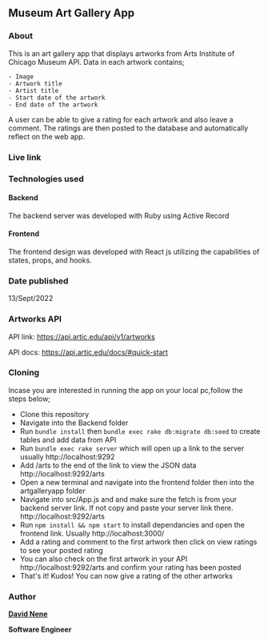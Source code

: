 ## **Museum Art Gallery App**
### **About**
This is an art gallery app that displays artworks from Arts Institute of Chicago Museum API. Data in each artwork contains;

    - Image
    - Artwork title
    - Artist title
    - Start date of the artwork
    - End date of the artwork

A user can be able to give a rating for each artwork and also leave a comment.
The ratings are then posted to the database and automatically reflect on the web app.

### **Live link**

### **Technologies used**
#### **Backend**
The backend server was developed with Ruby using Active Record

#### **Frontend**
The frontend design was developed with React js utilizing the capabilities of
states, props, and hooks.

### **Date published**
13/Sept/2022


### **Artworks API**
API link: https://api.artic.edu/api/v1/artworks

API docs: https://api.artic.edu/docs/#quick-start

### **Cloning**
Incase you are interested in running the app on your local pc,follow the steps below;

- Clone this repository
- Navigate into the Backend folder
- Run `bundle install` then `bundle exec rake db:migrate db:seed` to create tables and add data from API
- Run `bundle exec rake server` which will open up a link to the server usually http://localhost:9292
- Add /arts to the end of the link to view the JSON data http://localhost:9292/arts
- Open a new terminal and navigate into the frontend folder then into the artgalleryapp folder
- Navigate into src/App.js and and make sure the fetch is from your backend server link. If not copy and paste your server link there. http://localhost:9292/arts
- Run `npm install && npm start` to install dependancies and open the frontend link. Usually http://localhost:3000/
- Add a rating and comment to the first artwork then click on view ratings to see your posted rating
- You can also check on the first artwork in your API http://localhost:9292/arts and confirm your rating has been posted
- That's it! Kudos! You can now give a rating of the other artworks
### **Author**
[**David Nene**](https://www.github.com/davidnene)

**Software Engineer**







